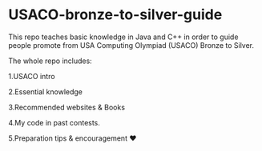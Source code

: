 # USACO-bronze-to-silver-guide
This repo teaches basic knowledge in Java and C++ in order to guide people promote from USA Computing Olympiad (USACO) Bronze to Silver.

The whole repo includes:

1.USACO intro

2.Essential knowledge 

3.Recommended websites & Books

4.My code in past contests.

5.Preparation tips & encouragement ❤️ 
